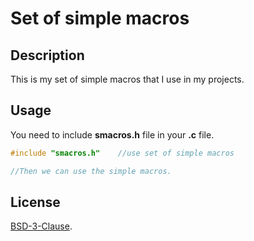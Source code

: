 # Set of simple macros


## Description
This is my set of simple macros that I use in my projects.


## Usage

You need to include **smacros.h** file in your **.c** file.

```c
#include "smacros.h"    //use set of simple macros

//Then we can use the simple macros.
```


## License

[BSD-3-Clause](./LICENSE).
